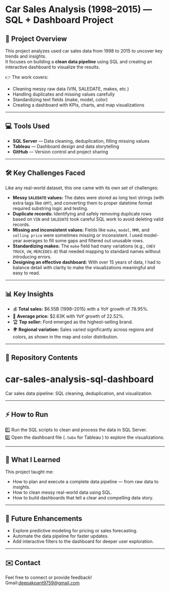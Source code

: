 # Car Sales Analysis (1998–2015) — SQL + Dashboard Project

## 📌 Project Overview
This project analyzes used car sales data from 1998 to 2015 to uncover key trends and insights.  
It focuses on building a **clean data pipeline** using SQL and creating an interactive dashboard to visualize the results.

👉 The work covers:
- Cleaning messy raw data (VIN, SALEDATE, makes, etc.)
- Handling duplicates and missing values carefully
- Standardizing text fields (make, model, color)
- Creating a dashboard with KPIs, charts, and map visualizations

---

## 💻 Tools Used
- **SQL Server** — Data cleaning, deduplication, filling missing values
- **Tableau** — Dashboard design and data storytelling
- **GitHub** — Version control and project sharing

---

## 🛠️ Key Challenges Faced
Like any real-world dataset, this one came with its own set of challenges:
- **Messy `SALEDATE` values:** The dates were stored as long text strings (with extra tags like `GMT`), and converting them to proper datetime format required substring logic and testing.
- **Duplicate records:** Identifying and safely removing duplicate rows based on `VIN` and `SALEDATE` took careful SQL work to avoid deleting valid records.
- **Missing and inconsistent values:** Fields like `make`, `model`, `MMR`, and `selling price` were sometimes missing or inconsistent. I used model-year averages to fill some gaps and filtered out unusable rows.
- **Standardizing makes:** The `make` field had many variations (e.g., `CHEV TRUCK`, `VW`, `MERCEDES-B`) that needed mapping to standard names without introducing errors.
- **Designing an effective dashboard:** With over 15 years of data, I had to balance detail with clarity to make the visualizations meaningful and easy to read.

---

## 📊 Key Insights
- 💰 **Total sales:** $6.55B (1998–2015) with a YoY growth of 78.95%.
- 🚗 **Average price:** $2.63K with YoY growth of 22.52%.
- 🏆 **Top seller:** Ford emerged as the highest-selling brand.
- 🌍 **Regional variation:** Sales varied significantly across regions and colors, as shown in the map and color distribution.

---

## 📂 Repository Contents
# car-sales-analysis-sql-dashboard
Car sales data pipeline: SQL cleaning, deduplication, and visualization

---

## ⚡ How to Run
1️⃣ Run the SQL scripts to clean and process the data in SQL Server.  
2️⃣ Open the dashboard file (`.twbx` for Tableau ) to explore the visualizations.  

---

## 🙌 What I Learned
This project taught me:
- How to plan and execute a complete data pipeline — from raw data to insights.
- How to clean messy real-world data using SQL.
- How to build dashboards that tell a clear and compelling data story.

---

## 📌 Future Enhancements
- Explore predictive modeling for pricing or sales forecasting.
- Automate the data pipeline for faster updates.
- Add interactive filters to the dashboard for deeper user exploration.

---

## ✉️ Contact
Feel free to connect or provide feedback!
Gmail:deepakpant9759@gmail.com



